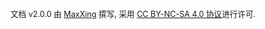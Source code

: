 <br>

<span style="font-size:0.9em">文档 v2.0.0 由 [MaxXing](https://github.com/MaxXSoft) 撰写, 采用 [CC BY-NC-SA 4.0 协议](http://creativecommons.org/licenses/by-nc-sa/4.0/)进行许可.<span>
